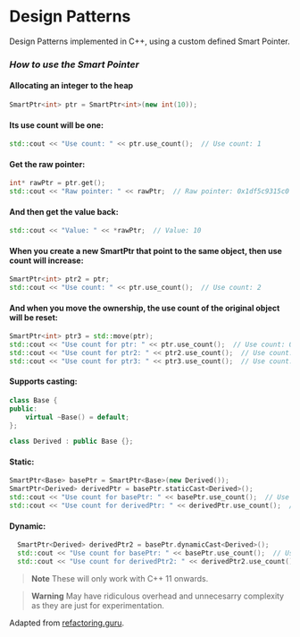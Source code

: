 # Design Patterns

Design Patterns implemented in C++, using a custom defined Smart Pointer.

### _How to use the Smart Pointer_

#### Allocating an integer to the heap

```cpp
SmartPtr<int> ptr = SmartPtr<int>(new int(10));
```

#### Its use count will be one:

```cpp
std::cout << "Use count: " << ptr.use_count();  // Use count: 1
```

#### Get the raw pointer:

```cpp
int* rawPtr = ptr.get();
std::cout << "Raw pointer: " << rawPtr;  // Raw pointer: 0x1df5c9315c0
```

#### And then get the value back:

```cpp
std::cout << "Value: " << *rawPtr;  // Value: 10
```

#### When you create a new SmartPtr that point to the same object, then use count will increase:

```cpp
SmartPtr<int> ptr2 = ptr;
std::cout << "Use count: " << ptr.use_count();  // Use count: 2
```

#### And when you move the ownership, the use count of the original object will be reset:

```cpp
SmartPtr<int> ptr3 = std::move(ptr);
std::cout << "Use count for ptr: " << ptr.use_count();  // Use count: 0
std::cout << "Use count for ptr2: " << ptr2.use_count();  // Use count: 2
std::cout << "Use count for ptr3: " << ptr3.use_count();  // Use count: 2
```

#### Supports casting:

```cpp
class Base {
public:
    virtual ~Base() = default;
};

class Derived : public Base {};
```

#### Static:

```cpp
SmartPtr<Base> basePtr = SmartPtr<Base>(new Derived());
SmartPtr<Derived> derivedPtr = basePtr.staticCast<Derived>();
std::cout << "Use count for basePtr: " << basePtr.use_count();  // Use count for basePtr: 1
std::cout << "Use count for derivedPtr: " << derivedPtr.use_count();  // Use count for derivedPtr: 1
```

#### Dynamic: 

```cpp
  SmartPtr<Derived> derivedPtr2 = basePtr.dynamicCast<Derived>();
  std::cout << "Use count for basePtr: " << basePtr.use_count();  // Use count for basePtr: 1
  std::cout << "Use count for derivedPtr2: " << derivedPtr2.use_count();  // Use count for derivedPtr2: 1
```

> **Note**
> These will only work with C++ 11 onwards.

> **Warning**
> May have ridiculous overhead and unnecesarry complexity as they are just for experimentation.

Adapted from [refactoring.guru](https://refactoring.guru/).
